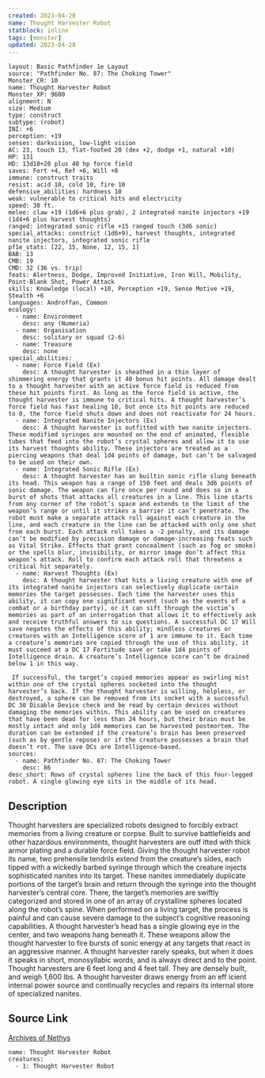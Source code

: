 ```yaml
---
created: 2023-04-28
name: Thought Harvester Robot
statblock: inline
tags: [monster]
updated: 2023-04-28
---
```

```statblock
layout: Basic Pathfinder 1e Layout
source: "Pathfinder No. 87: The Choking Tower"
Monster_CR: 10
name: Thought Harvester Robot
Monster_XP: 9600
alignment: N
size: Medium
type: construct
subtype: (robot)
INI: +6
perception: +19
senses: darkvision, low-light vision
AC: 23, touch 13, flat-footed 20 (dex +2, dodge +1, natural +10)
HP: 131
HD: 13d10+20 plus 40 hp force field
saves: Fort +4, Ref +6, Will +8
immune: construct traits
resist: acid 10, cold 10, fire 10
defensive_abilities: hardness 10
weak: vulnerable to critical hits and electricity
speed: 30 ft.
melee: claw +19 (1d6+6 plus grab), 2 integrated nanite injectors +19 (1d4+6 plus harvest thoughts)
ranged: integrated sonic rifle +15 ranged touch (3d6 sonic)
special_attacks: constrict (1d6+9), harvest thoughts, integrated nanite injectors, integrated sonic rifle
pf1e_stats: [22, 15, None, 12, 15, 1]
BAB: 13
CMB: 19
CMD: 32 (36 vs. trip)
feats: Alertness, Dodge, Improved Initiative, Iron Will, Mobility, Point-Blank Shot, Power Attack
skills: Knowledge (local) +10, Perception +19, Sense Motive +19, Stealth +6
languages: Androffan, Common
ecology:
  - name: Environment
    desc: any (Numeria)
  - name: Organisation
    desc: solitary or squad (2-6)
  - name: Treasure
    desc: none
special_abilities:
  - name: Force Field (Ex)
    desc: A thought harvester is sheathed in a thin layer of shimmering energy that grants it 40 bonus hit points. All damage dealt to a thought harvester with an active force field is reduced from these hit points first. As long as the force field is active, the thought harvester is immune to critical hits. A thought harvester’s force field has fast healing 10, but once its hit points are reduced to 0, the force field shuts down and does not reactivate for 24 hours.
  - name: Integrated Nanite Injectors (Ex)
    desc: A thought harvester is outfitted with two nanite injectors. These modified syringes are mounted on the end of animated, flexible tubes that feed into the robot’s crystal spheres and allow it to use its harvest thoughts ability. These injectors are treated as a piercing weapons that deal 1d4 points of damage, but can’t be salvaged to be used on their own.
  - name: Integrated Sonic Rifle (Ex)
    desc: A thought harvester has an builtin sonic rifle slung beneath its head. This weapon has a range of 150 feet and deals 3d6 points of sonic damage. The weapon can fire once per round and does so in a burst of shots that attacks all creatures in a line. This line starts from any corner of the robot’s space and extends to the limit of the weapon’s range or until it strikes a barrier it can’t penetrate. The robot must make a separate attack roll against each creature in the line, and each creature in the line can be attacked with only one shot from each burst. Each attack roll takes a -2 penalty, and its damage can’t be modified by precision damage or damage-increasing feats such as Vital Strike. Effects that grant concealment (such as fog or smoke) or the spells blur, invisibility, or mirror image don’t affect this weapon’s attack. Roll to confirm each attack roll that threatens a critical hit separately.
  - name: Harvest Thoughts (Ex)
    desc: A thought harvester that hits a living creature with one of its integrated nanite injectors can selectively duplicate certain memories the target possesses. Each time the harvester uses this ability, it can copy one significant event (such as the events of a combat or a birthday party), or it can sift through the victim’s memories as part of an interrogation that allows it to effectively ask and receive truthful answers to six questions. A successful DC 17 Will save negates the effects of this ability; mindless creatures or creatures with an Intelligence score of 1 are immune to it. Each time a creature’s memories are copied through the use of this ability, it must succeed at a DC 17 Fortitude save or take 1d4 points of Intelligence drain. A creature’s Intelligence score can’t be drained below 1 in this way.

 If successful, the target’s copied memories appear as swirling mist within one of the crystal spheres socketed into the thought harvester’s back. If the thought harvester is willing, helpless, or destroyed, a sphere can be removed from its socket with a successful DC 30 Disable Device check and be read by certain devices without damaging the memories within. This ability can be used on creatures that have been dead for less than 24 hours, but their brain must be mostly intact and only 1d4 memories can be harvested postmortem. The duration can be extended if the creature’s brain has been preserved (such as by gentle repose) or if the creature possesses a brain that doesn’t rot. The save DCs are Intelligence-based.
sources:
  - name: Pathfinder No. 87: The Choking Tower
    desc: 86
desc_short: Rows of crystal spheres line the back of this four-legged robot. A single glowing eye sits in the middle of its head.
```
## Description
Thought harvesters are specialized robots designed to forcibly extract memories from a living creature or corpse. Built to survive battlefields and other hazardous environments, thought harvesters are outf itted with thick armor plating and a durable force field. Giving the thought harvester robot its name, two prehensile tendrils extend from the creature’s sides, each tipped with a wickedly barbed syringe through which the creature injects sophisticated nanites into its target. These nanites immediately duplicate portions of the target’s brain and return through the syringe into the thought harvester’s central core. There, the target’s memories are swiftly categorized and stored in one of an array of crystalline spheres located along the robot’s spine. When performed on a living target, the process is painful and can cause severe damage to the subject’s cognitive reasoning capabilities. A thought harvester’s head has a single glowing eye in the center, and two weapons hang beneath it. These weapons allow the thought harvester to fire bursts of sonic energy at any targets that react in an aggressive manner. A thought harvester rarely speaks, but when it does it speaks in short, monosyllabic words, and is always direct and to the point. Thought harvesters are 6 feet long and 4 feet tall. They are densely built, and weigh 1,600 lbs. A thought harvester draws energy from an eff icient internal power source and continually recycles and repairs its internal store of specialized nanites.
## Source Link
[Archives of Nethys](https://aonprd.com/MonsterDisplay.aspx?ItemName=Thought%20Harvester%20Robot)
```encounter-table
name: Thought Harvester Robot
creatures:
  - 1: Thought Harvester Robot
```
